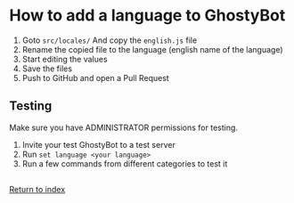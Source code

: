 # How to add a language to GhostyBot

1. Goto `src/locales/` And copy the `english.js` file
2. Rename the copied file to the language (english name of the language)
3. Start editing the values
4. Save the files
5. Push to GitHub and open a Pull Request

## Testing

Make sure you have ADMINISTRATOR permissions for testing.

1. Invite your test GhostyBot to a test server
2. Run `set language <your language>`
3. Run a few commands from different categories to test it

##

[Return to index](README.md)
